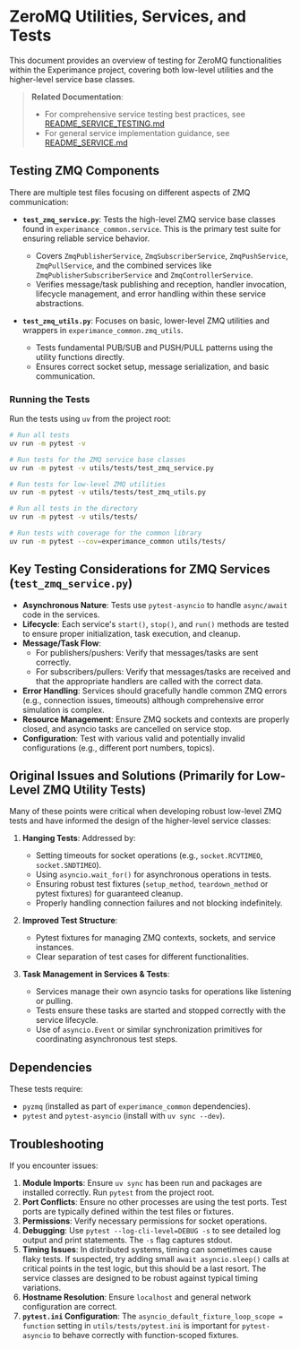 # ZeroMQ Utilities, Services, and Tests

This document provides an overview of testing for ZeroMQ functionalities within the Experimance project, covering both low-level utilities and the higher-level service base classes.

> **Related Documentation**:
> - For comprehensive service testing best practices, see [README_SERVICE_TESTING.md](README_SERVICE_TESTING.md)
> - For general service implementation guidance, see [README_SERVICE.md](../../libs/common/README_SERVICE.md)

## Testing ZMQ Components

There are multiple test files focusing on different aspects of ZMQ communication:

- **`test_zmq_service.py`**: Tests the high-level ZMQ service base classes found in `experimance_common.service`. This is the primary test suite for ensuring reliable service behavior.
  - Covers `ZmqPublisherService`, `ZmqSubscriberService`, `ZmqPushService`, `ZmqPullService`, and the combined services like `ZmqPublisherSubscriberService` and `ZmqControllerService`.
  - Verifies message/task publishing and reception, handler invocation, lifecycle management, and error handling within these service abstractions.

- **`test_zmq_utils.py`**: Focuses on basic, lower-level ZMQ utilities and wrappers in `experimance_common.zmq_utils`.
  - Tests fundamental PUB/SUB and PUSH/PULL patterns using the utility functions directly.
  - Ensures correct socket setup, message serialization, and basic communication.

### Running the Tests

Run the tests using `uv` from the project root:

```bash
# Run all tests
uv run -m pytest -v

# Run tests for the ZMQ service base classes
uv run -m pytest -v utils/tests/test_zmq_service.py

# Run tests for low-level ZMQ utilities
uv run -m pytest -v utils/tests/test_zmq_utils.py

# Run all tests in the directory
uv run -m pytest -v utils/tests/

# Run tests with coverage for the common library
uv run -m pytest --cov=experimance_common utils/tests/
```

## Key Testing Considerations for ZMQ Services (`test_zmq_service.py`)

- **Asynchronous Nature**: Tests use `pytest-asyncio` to handle `async/await` code in the services.
- **Lifecycle**: Each service's `start()`, `stop()`, and `run()` methods are tested to ensure proper initialization, task execution, and cleanup.
- **Message/Task Flow**:
    - For publishers/pushers: Verify that messages/tasks are sent correctly.
    - For subscribers/pullers: Verify that messages/tasks are received and that the appropriate handlers are called with the correct data.
- **Error Handling**: Services should gracefully handle common ZMQ errors (e.g., connection issues, timeouts) although comprehensive error simulation is complex.
- **Resource Management**: Ensure ZMQ sockets and contexts are properly closed, and asyncio tasks are cancelled on service stop.
- **Configuration**: Test with various valid and potentially invalid configurations (e.g., different port numbers, topics).

## Original Issues and Solutions (Primarily for Low-Level ZMQ Utility Tests)

Many of these points were critical when developing robust low-level ZMQ tests and have informed the design of the higher-level service classes:

1.  **Hanging Tests**: Addressed by:
    *   Setting timeouts for socket operations (e.g., `socket.RCVTIMEO`, `socket.SNDTIMEO`).
    *   Using `asyncio.wait_for()` for asynchronous operations in tests.
    *   Ensuring robust test fixtures (`setup_method`, `teardown_method` or pytest fixtures) for guaranteed cleanup.
    *   Properly handling connection failures and not blocking indefinitely.

2.  **Improved Test Structure**:
    *   Pytest fixtures for managing ZMQ contexts, sockets, and service instances.
    *   Clear separation of test cases for different functionalities.

3.  **Task Management in Services & Tests**:
    *   Services manage their own asyncio tasks for operations like listening or pulling.
    *   Tests ensure these tasks are started and stopped correctly with the service lifecycle.
    *   Use of `asyncio.Event` or similar synchronization primitives for coordinating asynchronous test steps.

## Dependencies

These tests require:
- `pyzmq` (installed as part of `experimance_common` dependencies).
- `pytest` and `pytest-asyncio` (install with `uv sync --dev`).

## Troubleshooting

If you encounter issues:
1.  **Module Imports**: Ensure `uv sync` has been run and packages are installed correctly. Run `pytest` from the project root.
2.  **Port Conflicts**: Ensure no other processes are using the test ports. Test ports are typically defined within the test files or fixtures.
3.  **Permissions**: Verify necessary permissions for socket operations.
4.  **Debugging**: Use `pytest --log-cli-level=DEBUG -s` to see detailed log output and print statements. The `-s` flag captures stdout.
5.  **Timing Issues**: In distributed systems, timing can sometimes cause flaky tests. If suspected, try adding small `await asyncio.sleep()` calls at critical points in the test logic, but this should be a last resort. The service classes are designed to be robust against typical timing variations.
6.  **Hostname Resolution**: Ensure `localhost` and general network configuration are correct.
7.  **`pytest.ini` Configuration**: The `asyncio_default_fixture_loop_scope = function` setting in `utils/tests/pytest.ini` is important for `pytest-asyncio` to behave correctly with function-scoped fixtures.
